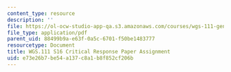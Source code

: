 ```yaml
---
content_type: resource
description: ''
file: https://ol-ocw-studio-app-qa.s3.amazonaws.com/courses/wgs-111-gender-media-collaborations-in-feminism-and-technology-spring-2016/e73e26b7be54a137c8a1b8f852cf206b_MITWGS_111S16_ResponsePapr.pdf
file_type: application/pdf
parent_uid: 88499b9a-e63f-0a5c-6701-f50be1483777
resourcetype: Document
title: WGS.111 S16 Critical Response Paper Assignment
uid: e73e26b7-be54-a137-c8a1-b8f852cf206b
---
```

